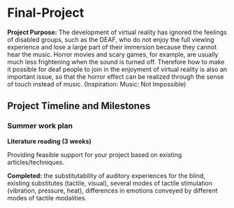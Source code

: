 # Final-Project
**Project Purpose:**
The development of virtual reality has ignored the feelings of disabled groups, such as the DEAF, who do not enjoy the full viewing experience and lose a large part of their immersion because they cannot hear the music.
Horror movies and scary games, for example, are usually much less frightening when the sound is turned off. Therefore how to make it possible for deaf people to join in the enjoyment of virtual reality is also an important issue, so that the horror effect can be realized through the sense of touch instead of music. (Inspiration: Music: Not Impossible)
## Project Timeline and Milestones
### Summer work plan
**Literature reading (3 weeks)**

Providing feasible support for your project based on existing articles/techniques.

**Completed:** the substitutability of auditory experiences for the blind, existing substitutes (tactile, visual), several modes of tactile stimulation (vibration, pressure, heat), differences in emotions conveyed by different modes of tactile modalities.
